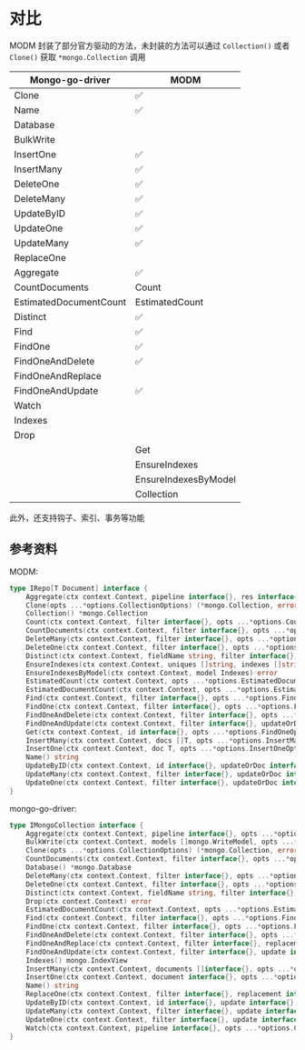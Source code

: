# 对比

MODM 封装了部分官方驱动的方法，未封装的方法可以通过 `Collection()` 或者 `Clone()` 获取 `*mongo.Collection` 调用

| Mongo-go-driver        | MODM                 |
| ---------------------- | -------------------- |
| Clone                  | :white_check_mark:   |
| Name                   | :white_check_mark:   |
| Database               |                      |
| BulkWrite              |                      |
| InsertOne              | :white_check_mark:   |
| InsertMany             | :white_check_mark:   |
| DeleteOne              | :white_check_mark:   |
| DeleteMany             | :white_check_mark:   |
| UpdateByID             | :white_check_mark:   |
| UpdateOne              | :white_check_mark:   |
| UpdateMany             | :white_check_mark:   |
| ReplaceOne             |                      |
| Aggregate              | :white_check_mark:   |
| CountDocuments         | Count                |
| EstimatedDocumentCount | EstimatedCount       |
| Distinct               | :white_check_mark:   |
| Find                   | :white_check_mark:   |
| FindOne                | :white_check_mark:   |
| FindOneAndDelete       | :white_check_mark:   |
| FindOneAndReplace      |                      |
| FindOneAndUpdate       | :white_check_mark:   |
| Watch                  |                      |
| Indexes                |                      |
| Drop                   |                      |
|                        | Get                  |
|                        | EnsureIndexes        |
|                        | EnsureIndexesByModel |
|                        | Collection           |

此外，还支持钩子、索引、事务等功能

## 参考资料

MODM:

```go
type IRepo[T Document] interface {
	Aggregate(ctx context.Context, pipeline interface{}, res interface{}, opts ...*options.AggregateOptions) error
	Clone(opts ...*options.CollectionOptions) (*mongo.Collection, error)
	Collection() *mongo.Collection
	Count(ctx context.Context, filter interface{}, opts ...*options.CountOptions) (int64, error)
	CountDocuments(ctx context.Context, filter interface{}, opts ...*options.CountOptions) (int64, error)
	DeleteMany(ctx context.Context, filter interface{}, opts ...*options.DeleteOptions) (deletedCount int64, err error)
	DeleteOne(ctx context.Context, filter interface{}, opts ...*options.DeleteOptions) (deletedCount int64, err error)
	Distinct(ctx context.Context, fieldName string, filter interface{}, opts ...*options.DistinctOptions) ([]interface{}, error)
	EnsureIndexes(ctx context.Context, uniques []string, indexes []string, indexModels ...mongo.IndexModel) error
	EnsureIndexesByModel(ctx context.Context, model Indexes) error
	EstimatedCount(ctx context.Context, opts ...*options.EstimatedDocumentCountOptions) (int64, error)
	EstimatedDocumentCount(ctx context.Context, opts ...*options.EstimatedDocumentCountOptions) (int64, error)
	Find(ctx context.Context, filter interface{}, opts ...*options.FindOptions) (docs []T, err error)
	FindOne(ctx context.Context, filter interface{}, opts ...*options.FindOneOptions) (doc T, err error)
	FindOneAndDelete(ctx context.Context, filter interface{}, opts ...*options.FindOneAndDeleteOptions) (doc T, err error)
	FindOneAndUpdate(ctx context.Context, filter interface{}, updateOrDoc interface{}, opts ...*options.FindOneAndUpdateOptions) (T, error)
	Get(ctx context.Context, id interface{}, opts ...*options.FindOneOptions) (T, error)
	InsertMany(ctx context.Context, docs []T, opts ...*options.InsertManyOptions) error
	InsertOne(ctx context.Context, doc T, opts ...*options.InsertOneOptions) (T, error)
	Name() string
	UpdateByID(ctx context.Context, id interface{}, updateOrDoc interface{}, opts ...*options.UpdateOptions) (modifiedCount int64, err error)
	UpdateMany(ctx context.Context, filter interface{}, updateOrDoc interface{}, opts ...*options.UpdateOptions) (modifiedCount int64, err error)
	UpdateOne(ctx context.Context, filter interface{}, updateOrDoc interface{}, opts ...*options.UpdateOptions) (modifiedCount int64, err error)
}
```

mongo-go-driver:

```go
type IMongoCollection interface {
	Aggregate(ctx context.Context, pipeline interface{}, opts ...*options.AggregateOptions) (*mongo.Cursor, error)
	BulkWrite(ctx context.Context, models []mongo.WriteModel, opts ...*options.BulkWriteOptions) (*mongo.BulkWriteResult, error)
	Clone(opts ...*options.CollectionOptions) (*mongo.Collection, error)
	CountDocuments(ctx context.Context, filter interface{}, opts ...*options.CountOptions) (int64, error)
	Database() *mongo.Database
	DeleteMany(ctx context.Context, filter interface{}, opts ...*options.DeleteOptions) (*mongo.DeleteResult, error)
	DeleteOne(ctx context.Context, filter interface{}, opts ...*options.DeleteOptions) (*mongo.DeleteResult, error)
	Distinct(ctx context.Context, fieldName string, filter interface{}, opts ...*options.DistinctOptions) ([]interface{}, error)
	Drop(ctx context.Context) error
	EstimatedDocumentCount(ctx context.Context, opts ...*options.EstimatedDocumentCountOptions) (int64, error)
	Find(ctx context.Context, filter interface{}, opts ...*options.FindOptions) (cur *mongo.Cursor, err error)
	FindOne(ctx context.Context, filter interface{}, opts ...*options.FindOneOptions) *mongo.SingleResult
	FindOneAndDelete(ctx context.Context, filter interface{}, opts ...*options.FindOneAndDeleteOptions) *mongo.SingleResult
	FindOneAndReplace(ctx context.Context, filter interface{}, replacement interface{}, opts ...*options.FindOneAndReplaceOptions) *mongo.SingleResult
	FindOneAndUpdate(ctx context.Context, filter interface{}, update interface{}, opts ...*options.FindOneAndUpdateOptions) *mongo.SingleResult
	Indexes() mongo.IndexView
	InsertMany(ctx context.Context, documents []interface{}, opts ...*options.InsertManyOptions) (*mongo.InsertManyResult, error)
	InsertOne(ctx context.Context, document interface{}, opts ...*options.InsertOneOptions) (*mongo.InsertOneResult, error)
	Name() string
	ReplaceOne(ctx context.Context, filter interface{}, replacement interface{}, opts ...*options.ReplaceOptions) (*mongo.UpdateResult, error)
	UpdateByID(ctx context.Context, id interface{}, update interface{}, opts ...*options.UpdateOptions) (*mongo.UpdateResult, error)
	UpdateMany(ctx context.Context, filter interface{}, update interface{}, opts ...*options.UpdateOptions) (*mongo.UpdateResult, error)
	UpdateOne(ctx context.Context, filter interface{}, update interface{}, opts ...*options.UpdateOptions) (*mongo.UpdateResult, error)
	Watch(ctx context.Context, pipeline interface{}, opts ...*options.ChangeStreamOptions) (*mongo.ChangeStream, error)
}
```
